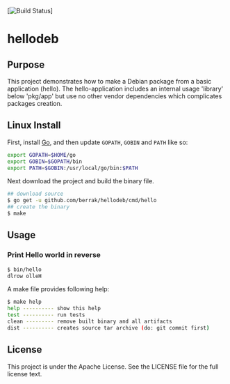[![Build Status](https://travis-ci.org/berrak/hellodeb.svg?branch=master)]

# hellodeb

## Purpose

This project demonstrates how to make a Debian package from a basic application (hello).
The hello-application includes an internal usage 'library' below 'pkg/app' 
but use no other vendor dependencies which complicates packages creation.

## Linux Install

First, install [Go](https://golang.org), and then update `GOPATH`, `GOBIN` and `PATH` like so:

```bash
export GOPATH=$HOME/go
export GOBIN=$GOPATH/bin
export PATH=$GOBIN:/usr/local/go/bin:$PATH
```
Next download the project and build the binary file.

```bash
## download source
$ go get -u github.com/berrak/hellodeb/cmd/hello
## create the binary
$ make
```

## Usage

### Print Hello world in reverse
```bash
$ bin/hello
dlrow olleH
```
A make file provides following help:

```bash
$ make help
help ---------- show this help
test ---------- run tests
clean --------- remove built binary and all artifacts
dist ---------- creates source tar archive (do: git commit first)
```

## License
This project is under the Apache License. See the LICENSE file for the full license text.

